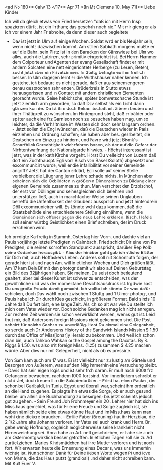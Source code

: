 <ad No 180>* Calw 13 </17>* Apr 71
 <(In Mt Clemens 10. May 71)>*
Liebe Kinder

Ich will da gleich etwas von Fried hersetzen "daß ich mit Herrn Insp spazieren dürfe, ist ein Irrthum; das geschah noch nie." Mit mir gieng er als ich vor einem Jahr Fr abholte, da denn dieser auch begleitete 
- Dav ist jetzt in Ulm auf einige Wochen. Soldat wird er bis Neujahr sein, wenn nichts dazwischen kommt. Am stillen Sabbath morgens mußte er auf die Bahn, sein Platz ist in den Baracken der Gänswiese bei Ulm wo alles, auch die Latrinen, sehr primitiv eingerichtet ist. Bei Herrn Hammer dem Colporteur und Agenten der evang Gesellschaft findet er mit andern Soldaten eine nett eingerichtete Herberge (zu Lesen, Beten), sucht jetzt aber ein Privatzimmer. In Stuttg behagte es ihm freilich besser. In Ulm dagegen lernt er die Wirthshäuser näher kennen. Ich gestehe, ich bedaure es nicht gerade, daß er aus seinem engeren, genau gesprochen sehr engen, Brüderkreis in Stuttg etwas herausgerissen und in Contact mit andern christlichen Elementen gebracht wurde. Seine hebichsche, später bomwetschsche Stunde ist jetzt ziemlich arm geworden, so daß Dav selbst als ein Licht darin glänzen konnte. Da ist ihm doch Bekanntschaft mit älteren Leuten und ihrer Thätigkeit zu wünschen. Im Hintergrund steht, daß er bälder oder später auch eine frz Garnison noch zu besuchen haben mag, um so leichter, da die Verhältnisse im Westen sich doch sehr langsam ordnen. - Jetzt sollen die Engl wünschen, daß die Deutschen wieder in Paris einziehen und Ordnung schaffen; sie haben aber bes. gearbeitet, die Deutschen am Einzug zu hindern, und Favre wird jetzt Bismk's Scharfblick Gerechtigkeit widerfahren lassen, als der auf die Gefahr der Nichtentwaffnung der Nationalgarde hinwies. - Höchst interessant ist jetzt, was in der kath Kirche vorgeht. Hörst Du vielleicht von Luzern daß dort ein Zuchthauspf. Egli vom Bisch von Basel (Soloth) abgesetzt und excommunicirt wurde, weil er die infallibilität vor seiner Gemeinde angriff? Jetzt hat der Canton erklärt, Egli solle auf seiner Stelle verbleiben; die Läugnung jener Lehre schade nichts. In München aber scheinen sich die Gebildeten in größeren Dimensionen zu Bildung einer eigenen Gemeinde zusammen zu thun. Man verachtet den Erzbischof, der erst von Döllinger und seinesgleichen sich belehren und unterstützen ließ, auch in manchfacher Weise seinen Unglauben betreffd die Unfehlbarkeit des Glaubens aussprach und jetzt hintendrein Döll excommuniciren will. Es könnte wohl dazu kommen, daß die Staatsbehörde eine entschiedenere Stellung einnähme, wenn die Gemeinden sich offener gegen die neue Lehre erklären. Bisch. Hefele soll seiner würtbg Geistlichkeit einen Brief schreiben, der im Druck erscheinen wird.

Ich predigte Karfreitg in Stammh, Ostertag hier Vorm. und dachte viel an Pauls vorjährige letzte Predigten in Calmbach. Fried schickt Dir eine von Ps Predigten, die seinen schroffen Standpunkt ausspricht, darüber Rep Kolb seine Gedanken herausgibt. - Kies der hinüber geht gab ich etliche Blätter für Dich mit, auch Hoffackers Leben. Anderes soll mit Schönhuth folgen, der gerade hier ist und nach Am. will in etlichen Wochen und Dich grüßen läßt. 
Am 17 kam Dein Bf mit den photogr damit wir also auf Deinen Geburtstag ein Bild des 32jährigen haben. Sie meinen, Du seist doch bedeutend gealtert, aber bei dieser Kunst ist schwer zu entscheiden, was der gewöhnliche und was der momentane Gesichtsausdruck ist. Irgdwie hast Du uns große Freude damit gemacht. Ich wollte ich könnte Dir was dafür schicken, doch Dav wählt noch zwischen 1 Stuttg und 1 Ulmer photogr, und Pauls habe ich Dir durch Kies geschickt, in größerem Format. Bald sinds 10 Jahre daß Du fort bist, eine lange Zeit. Als ich so alt war wie Du stellte ich mich dem Vater wieder vor. Doch solche Gedanken mag ich nicht anregen. Zur rechten Zeit werden sie schon verwirklicht werden, wenns gut ist. Leid thut mir, daß Andersons foreign Missions nicht gekommen sind. Die Post scheint für solche Sachen zu unverläßig. Hast Du einmal eine Gelegenheit, so sende auch Dr Andersons History of the Sandwich Islands Mission $ 1.50 durch das Office of Miss[ionar]y Herald zu bekommen. Und weil ich schon dran bin, auch Tahkoo Wahkan or the Gospel among the Dacotas. By S. Riggs $ 1.50. was also mit foreign Miss. (1.25) zusammen $ 4.25 machen würde. Aber dies nur mit Gelegenheit, nicht als ob es pressirte.

Von Sam kam auch am 17 was. Er ist vielleicht nur zu lustig am Gärteln und Besorgen von Äußerem, was auf den Nilg immerhin eine Versuchung bleibt. - David hat sein eigen logis und ist sehr froh daran. Er muß noch 6000 frz Gefangene bewachen, nachdem 1000 fort sind. Von innerlichem schreibt er nicht viel, doch freuen ihn die Soldatenbrüder. - Fried hat einen Packer, der schon bei Garibaldi, in Tunis, Egypt und überall war, scheint ihm ordentlich an die Hand zu gehen. Es plagte ihn etwas die Sorge, ob er auch gesund bleibe, um allein die Buchhandlung zu besorgen; bis jetzt scheints jedoch gut zu gehen. - Sein Freund Joh Frohnmeyer ein 20j. Lehrer hier hat sich ins Miss.haus gemeldet, was für Fr eine Freude und Sorge zugleich ist, sie haben nämlich beide eine etwas dünne Haut und im Miss.haus kann man wohl eine dickere brauchen. - Emilie Faber (Breuning) hat ihr Herzblatt, die 2 1/2 Jahre alte Johanna verloren. Ihr Vater sei auch krank und Herm. Br. gebe wenig Hoffnung, obgleich möglicherweise seine krankheit nicht Hirnerweichung sei. Anna habe an Ad. nett geschrieben, er habe sie auch am Ostermontg wirklich besser getroffen. In etlichen Tagen soll sie zu Ad zurückziehen. Maries Kindsmädchen hat ihre Mutter verloren und ist noch fort. Wir erwarten heute die Ernennung eines Decans, was uns immerhin wichtig ist. Nun schönen Dank für Deine lieben Worte wegen Pl und love von Mama, die das Haus putzt (grandios!) und daher nicht schreiben kann.  Mit Kuß Euer V.

